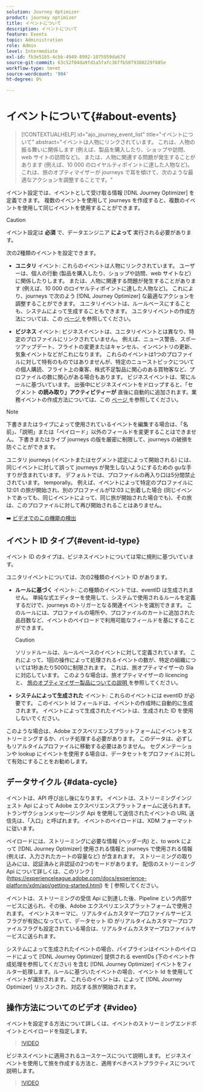 ```yaml
---
solution: Journey Optimizer
product: journey optimizer
title: イベントについて
description: イベントについて
feature: Events
topic: Administration
role: Admin
level: Intermediate
exl-id: fb3e51b5-4cbb-4949-8992-1075959da67d
source-git-commit: 63c52f04da9fd1a5fafc36ffb5079380229f885e
workflow-type: tm+mt
source-wordcount: '904'
ht-degree: 0%

---
```


# イベントについて{#about-events}

>[!CONTEXTUALHELP]
>id="ajo_journey_event_list"
>title="イベントについて"
>abstract="イベントは人物にリンクされています。 これは、人物の振る舞いに関係します (例えば、製品を購入したり、ショップや訪問、web サイトの訪問など)。 または、人物に関連する問題が発生することがあります (例えば、10 000 のロイヤルティポイントに達した人物など)。 これは、旅のオプティマイザーが journeys で耳を傾けて、次のような最適なアクションを調整することです。"

イベント設定では、イベントとして受け取る情報 [!DNL Journey Optimizer] を定義できます。 複数のイベントを使用して journeys を作成すると、複数のイベントを使用して同じイベントを使用することができます。

>[!CAUTION]
>
>イベント設定は **必須** で、データエンジニア **によって** 実行される必要があります。

次の2種類のイベントを設定できます。

* **ユニタリ** イベント: これらのイベントは人物にリンクされています。 ユーザーは、個人の行動 (製品を購入したり、ショップや訪問、web サイトなど) に関係したりします。 または、人物に関連する問題が発生することがあります (例えば、10 000 のロイヤルティポイントに達した人物など)。 これにより、journeys で次のよう [!DNL Journey Optimizer] な最適なアクションを調整することができます。 ユニタリイベントは、ルールベースにすることも、システムによって生成することもできます。 ユニタリイベントの作成方法については、この [ ページ ](../event/about-creating.md) を参照してください。

* **ビジネス** イベント: ビジネスイベントは、ユニタリイベントとは異なり、特定のプロファイルにリンクされていません。 例えば、ニュース警告、スポーツアップデート、フライトの変更またはキャンセル、インベントリの更新、気象イベントなどがこれになります。 これらのイベントは1つのプロファイルに対して特有のものではありませんが、特定のニューストピックについての個人購読、フライト上の乗客、株式不足製品に関心のある買物客など、プロファイルの数に関心がある場合もあります。 ビジネスイベントは、常にルールに基づいています。 出張中にビジネスイベントをドロップすると、「セグメント **の読み取り」アクティビティーが** 直後に自動的に追加されます。業務イベントの作成方法については、この [ ページ ](../event/about-creating-business.md) を参照してください。


>[!NOTE]
>
>下書きまたはライブによって使用されているイベントを編集する場合は、「名前」、「説明」または「ペイロード」以外のフィールドを変更することはできません。 下書きまたはライブ journeys の版を厳密に制限して、journeys の破損を防ぐことができます。

ユニタリ journeys (イベントまたはセグメント認定によって開始される) には、同じイベントに対して誤って journeys が発生しないようにするための guな手すりが含まれています。 デフォルトでは、プロファイルの再入り口は5分間禁止されています。 temporally。 例えば、イベントによって特定のプロファイルに12:01 の旅が開始され、別のプロファイルが12:03 に到着した場合 (同じイベントであっても、同じイベントによって、同じ旅が開始された場合でも)、その旅は、このプロファイルに対して再び開始されることはありません。

➡️ [ ビデオでのこの機能の検出](#video)

## イベント ID タイプ{#event-id-type}

イベント ID のタイプは、ビジネスイベントについては常に規則に基づいています。

ユニタリイベントについては、次の2種類のイベント ID があります。

* **ルールに基づく** イベント: この種類のイベントでは、eventID は生成されません。 単純な式エディターを使用して、システムで使用されるルールを定義するだけで、journeys のトリガーとなる関連イベントを識別できます。 このルールには、プロファイルの場所や、プロファイルのカートに追加された品目数など、イベントのペイロードで利用可能なフィールドを基にすることができます。

   >[!CAUTION]
   >
   >ソリッドルールは、ルールベースのイベントに対して定義されています。 これによって、1回の操作によって処理されるイベントの数が、特定の組織については1秒あたり5000に制限されます。 これは、旅オプティマイザーの Sla に対応しています。 このような場合は、旅オプティマイザーの licencing と、 [ 旅のオプティマイザー製品についての説明 ](https://helpx.adobe.com/legal/product-descriptions/adobe-journey-optimizer.html) を参照してください。

* **システムによって生成された** イベント: これらのイベントには eventID が必要です。 このイベント Id フィールドは、イベントの作成時に自動的に生成されます。 イベントによって生成されたイベントは、生成された ID を使用しないでください。

このような場合は、Adobe エクスペリエンスプラットフォームにイベントをストリーミングするか、バッチ処理する必要があります。 このデータは、必ずしもリアルタイムプロファイルに移動する必要はありません。 セグメンテーションや lookup にイベントを使用する場合は、データセットをプロファイルに対して有効にすることをお勧めします。

## データサイクル {#data-cycle}

イベントは、API 呼び出し後になります。 イベントは、ストリーミングインジェスト Api によって Adobe エクスペリエンスプラットフォームに送られます。 トランザクションメッセ―ジング Api を使用して送信されたイベントの URL 送信先は、「入口」と呼ばれます。 イベントのペイロードは、XDM フォーマットに従います。

ペイロードには、ストリーミングに必要な情報 (ヘッダー内) と、to work によって [!DNL Journey Optimizer] 使用される情報と journeys で使用される情報 (例えば、入力されたカートの容量など) が含まれます。 ストリーミングの取り込みには、認証済みと非認証の2つのモードがあります。 配信のストリーミング Api について詳しくは、このリンク ](https://experienceleague.adobe.com/docs/experience-platform/xdm/api/getting-started.html) を [ 参照してください。

イベントは、ストリーミングの受信 Api に到達した後、Pipeline という内部サービスに送られ、その後、Adobe エクスペリエンスプラットフォームで使用されます。 イベントスキーマに、リアルタイムカスタマープロファイルサービスフラグが有効になっていて、データセット ID がリアルタイムカスタマープロファイルフラグも設定されている場合は、リアルタイムカスタマープロファイルサービスに送られます。

システムによって生成されたイベントの場合、パイプラインはイベントのペイロードによって [!DNL Journey Optimizer] 提供される eventIDs (下のイベント作成処理を参照してください) を含む [!DNL Journey Optimizer] イベントをフィルター処理します。ルールに基づいたイベントの場合、イベント Id を使用してイベントが識別されます。 これらのイベントは、によって [!DNL Journey Optimizer] リッスンされ、対応する旅が開始されます。

## 操作方法についてのビデオ {#video}

イベントを設定する方法について詳しくは、イベントのストリーミングエンドポイントとペイロードを指定します。

>[!VIDEO](https://video.tv.adobe.com/v/336253?quality=12)

ビジネスイベントに適用されるユースケースについて説明します。 ビジネスイベントを使用して旅を作成する方法と、適用すべきベストプラクティスについて説明します。

>[!VIDEO](https://video.tv.adobe.com/v/334234?quality=12)
